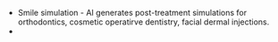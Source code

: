- Smile simulation - AI generates post-treatment simulations for orthodontics, cosmetic operatirve dentistry, facial dermal injections.
-